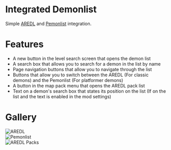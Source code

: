 # Integrated Demonlist
Simple [AREDL](https://aredl.net) and [Pemonlist](https://pemonlist.com) integration.

# Features
- A new button in the level search screen that opens the demon list
- A search box that allows you to search for a demon in the list by name
- Page navigation buttons that allow you to navigate through the list
- Buttons that allow you to switch between the AREDL (For classic demons) and the Pemonlist (For platformer demons)
- A button in the map pack menu that opens the AREDL pack list
- Text on a demon's search box that states its position on the list (If on the list and the text is enabled in the mod settings)

# Gallery
![AREDL](hiimjustin000.integrated_demonlist/aredl.png?width=320)\
![Pemonlist](hiimjustin000.integrated_demonlist/pemonlist.png?width=320)\
![AREDL Packs](hiimjustin000.integrated_demonlist/aredl-packs.png?width=320)